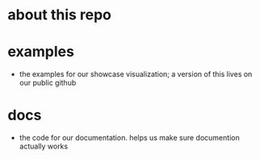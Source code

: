 # about this repo

# examples
- the examples for our showcase visualization; a version of this lives on our
  public github


# docs
- the code for our documentation. helps us make sure documention actually works
